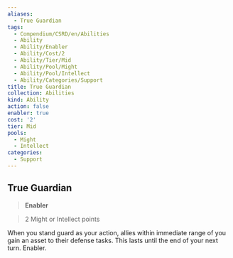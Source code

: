 ```yaml
---
aliases:
  - True Guardian
tags:
  - Compendium/CSRD/en/Abilities
  - Ability
  - Ability/Enabler
  - Ability/Cost/2
  - Ability/Tier/Mid
  - Ability/Pool/Might
  - Ability/Pool/Intellect
  - Ability/Categories/Support
title: True Guardian
collection: Abilities
kind: Ability
action: false
enabler: true
cost: '2'
tier: Mid
pools:
  - Might
  - Intellect
categories:
  - Support
---
```

## True Guardian    
>**Enabler**    
>2 Might or Intellect points  
    
When you stand guard as your action, allies within immediate range of you gain an asset to their defense tasks. This lasts until the end of your next turn. Enabler.